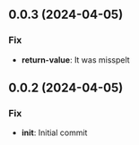 ## 0.0.3 (2024-04-05)

### Fix

- **return-value**: It was misspelt

## 0.0.2 (2024-04-05)

### Fix

- **init**: Initial commit
